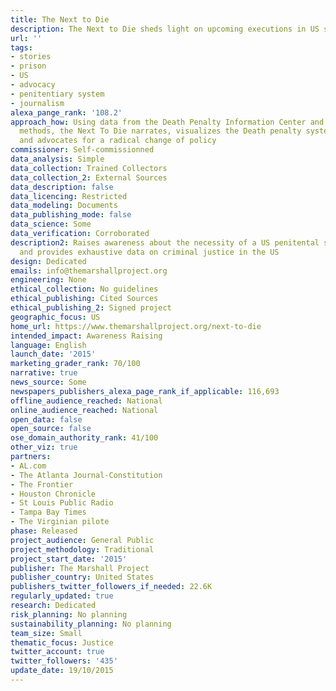 ```yaml
---
title: The Next to Die
description: The Next to Die sheds light on upcoming executions in US states
url: ''
tags:
- stories
- prison
- US
- advocacy
- penitentiary system
- journalism
alexa_pange_rank: '108.2'
approach_how: Using data from the Death Penalty Information Center and other invesgative
  methods, the Next To Die narrates, visualizes the Death penalty system in the US
  and advocates for a radical change of policy
commissioner: Self-commissionned
data_analysis: Simple
data_collection: Trained Collectors
data_collection_2: External Sources
data_description: false
data_licencing: Restricted
data_modeling: Documents
data_publishing_mode: false
data_science: Some
data_verification: Corroborated
description2: Raises awareness about the necessity of a US penitental system's reform
  and provides exhaustive data on criminal justice in the US
design: Dedicated
emails: info@themarshallproject.org
engineering: None
ethical_collection: No guidelines
ethical_publishing: Cited Sources
ethical_publishing_2: Signed project
geographic_focus: US
home_url: https://www.themarshallproject.org/next-to-die
intended_impact: Awareness Raising
language: English
launch_date: '2015'
marketing_grader_rank: 70/100
narrative: true
news_source: Some
newspapers_publishers_alexa_page_rank_if_applicable: 116,693
offline_audience_reached: National
online_audience_reached: National
open_data: false
open_source: false
ose_domain_authority_rank: 41/100
other_viz: true
partners:
- AL.com
- The Atlanta Journal-Constitution
- The Frontier
- Houston Chronicle
- St Louis Public Radio
- Tampa Bay Times
- The Virginian pilote
phase: Released
project_audience: General Public
project_methodology: Traditional
project_start_date: '2015'
publisher: The Marshall Project
publisher_country: United States
publishers_twitter_followers_if_needed: 22.6K
regularly_updated: true
research: Dedicated
risk_planning: No planning
sustainability_planning: No planning
team_size: Small
thematic_focus: Justice
twitter_account: true
twitter_followers: '435'
update_date: 19/10/2015
---
```

